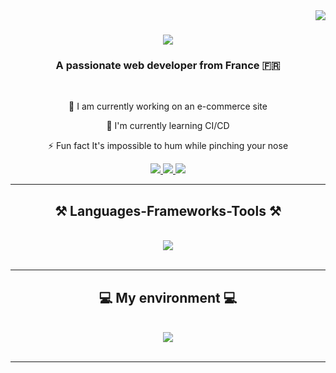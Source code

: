 <img align="right" src="https://visitor-badge.laobi.icu/badge?page_id=salesp07.salesp07" />

<h1 align="center">
    <img src="https://readme-typing-svg.herokuapp.com/?font=Righteous&size=35&center=true&vCenter=true&width=500&height=70&duration=4000&lines=Hi+There!+👋;+I'm+Sid+Samir!;" />
</h1>

<h3 align="center">A passionate web developer from France 🇫🇷</h3>

<br/>

<div align="center">

🔭 I am currently working on an e-commerce site

🌱 I'm currently learning CI/CD

⚡ Fun fact It's impossible to hum while pinching your nose

 </div>
 
<div align="center"> 
  <a href="mailto:samirsid.pro@gmail.com">
    <img src="https://img.shields.io/badge/Gmail-333333?style=for-the-badge&logo=gmail&logoColor=red" />
  </a>
  <a href="https://linkedin.com/in/sid-samir-developpeur" target="_blank">
    <img src="https://img.shields.io/badge/LinkedIn-0077B5?style=for-the-badge&logo=linkedin&logoColor=white" target="_blank" />
  </a>
  <a href="www.sidsamir.fr" target="_blank">
     <img src="https://img.shields.io/badge/Portfolio-FF5722?style=for-the-badge&logo=todoist&logoColor=white" target="_blank" /> <!-- sqlite, safari, google-chrome are other good icon options -->
  </a>
</div>

 <hr/>
 
<h2 align="center">⚒️ Languages-Frameworks-Tools ⚒️</h2>
<br/>
<div align="center">
    <img src="https://skillicons.dev/icons?i=react,nextjs,javascript,typescript,tailwind,postgres" />
</div>

<br/>
<hr/>

<h2 align="center">💻 My environment 💻</h2>
<br/>
<div align="center">
    <img src="https://skillicons.dev/icons?i=linux,vscode,webstorm,github" />
</div>

<br/>
<hr/>

